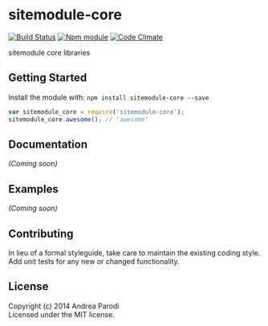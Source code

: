 # sitemodule-core
[![Build Status](https://secure.travis-ci.org/sitedeploy/core.png?branch=master)](http://travis-ci.org/sitedeploy/core)  [![Npm module](https://badge.fury.io/js/core.png)](https://npmjs.org/package/core) [![Code Climate](https://codeclimate.com/github/sitedeploy/core.png)](https://codeclimate.com/github/sitedeploy/core)

sitemodule core libraries

## Getting Started
Install the module with: `npm install sitemodule-core --save`

```javascript
var sitemodule_core = require('sitemodule-core');
sitemodule_core.awesome(); // "awesome"
```

## Documentation
_(Coming soon)_

## Examples
_(Coming soon)_

## Contributing
In lieu of a formal styleguide, take care to maintain the existing coding style.
Add unit tests for any new or changed functionality.


## License
Copyright (c) 2014 Andrea Parodi  
Licensed under the MIT license.
